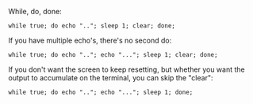 
While, do, done:
```
while true; do echo ".."; sleep 1; clear; done;
```

If you have multiple echo's, there's no second do:
```
while true; do echo ".."; echo "..."; sleep 1; clear; done;
```

If you don't want the screen to keep resetting, but whether you want the output to accumulate on the terminal, you can skip the "clear":
```
while true; do echo ".."; echo "..."; sleep 1; done;
```